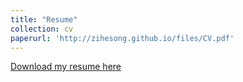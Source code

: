 ```yaml
---
title: "Resume"
collection: cv
paperurl: 'http://zihesong.github.io/files/CV.pdf'
---
```


[Download my resume here](http://zihesong.github.io/files/CV.pdf)
